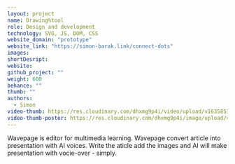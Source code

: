 ```yaml
---
layout: project
name: Drawing%tool
role: Design and development
technology: SVG, JS, DOM, CSS
website_domain: "prototype"
website_link: "https://simon-barak.link/connect-dots"
images:
shortDesript:
website:
github_project: ""
weight: 600
behance: ""
thumb: ""
authors:
  - Simon
video-thumb: https://res.cloudinary.com/dhxmg9p4i/video/upload/v1635853893/loners/connect-dost.mp4
video-thumb-poster: https://res.cloudinary.com/dhxmg9p4i/image/upload/v1635854982/loners/vk-_2021-11-02_at_13.08.59.jpg
---
```


Wavepage is editor for multimedia learning. Wavepage convert article into presentation with AI voices. Write the aticle add the images and AI will make presentation with vocie-over - simply.
